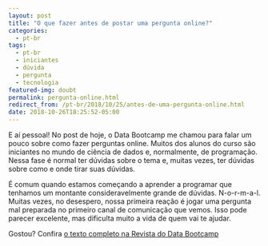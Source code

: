 ```yaml
---
layout: post
title: "O que fazer antes de postar uma pergunta online?"
categories:
  - pt-br
tags:
  - pt-br
  - iniciantes
  - dúvida
  - pergunta
  - tecnologia
featured-img: doubt
permalink: pergunta-online.html
redirect_from: /pt-br/2018/10/25/antes-de-uma-pergunta-online.html
date: 2018-10-26T18:25:52-05:00
---
```


E aí pessoal! No post de hoje, o Data Bootcamp me chamou para falar um pouco sobre como fazer perguntas online. Muitos dos alunos do curso são iniciantes no mundo de ciência de dados e, normalmente, de programação. Nessa fase é normal ter dúvidas sobre o tema e, muitas vezes, ter dúvidas sobre como e onde tirar suas dúvidas.

É comum quando estamos começando a aprender a programar que tenhamos um montante consideravelmente grande de dúvidas. N-o-r-m-a-l. Muitas vezes, no desespero, nossa primeira reação é jogar uma pergunta mal preparada no primeiro canal de comunicação que vemos. Isso pode parecer excelente, mas dificulta muito a vida de quem vai te ajudar.

Gostou? Confira [o texto completo na Revista do Data Bootcamp](https://medium.com/databootcamp/o-que-fazer-antes-de-postar-uma-pergunta-online-4c66f4e8a16)
